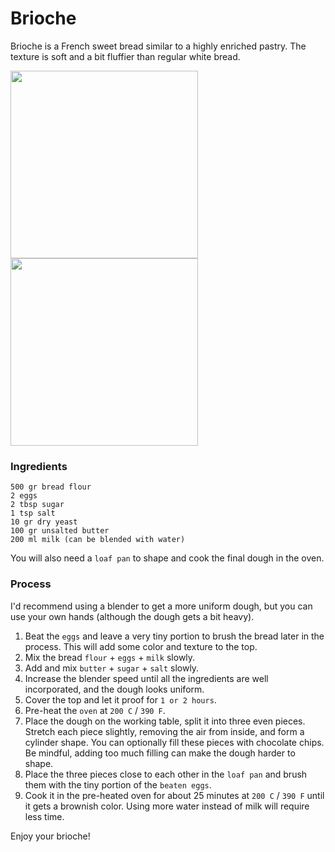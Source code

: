 # Brioche

Brioche is a French sweet bread similar to a highly enriched pastry. The texture is soft and a bit fluffier than regular white bread.

<div>
  <img height="300px" src="https://user-images.githubusercontent.com/589285/103423691-d2c2fa80-4b5c-11eb-9c54-f8f35e2a2d17.jpg"/>
  <img height="300px" src="https://user-images.githubusercontent.com/589285/103423801-8c21d000-4b5d-11eb-9fa4-053ab2eebc77.jpg"/>
</div>

### Ingredients
```
500 gr bread flour
2 eggs
2 tbsp sugar
1 tsp salt
10 gr dry yeast
100 gr unsalted butter
200 ml milk (can be blended with water)
```

You will also need a `loaf pan` to shape and cook the final dough in the oven.

### Process

I'd recommend using a blender to get a more uniform dough, but you can use your own hands (although the dough gets a bit heavy).

1. Beat the `eggs` and leave a very tiny portion to brush the bread later in the process. This will add some color and texture to the top.
2. Mix the bread `flour` + `eggs` + `milk` slowly.
3. Add and mix `butter` + `sugar` + `salt` slowly.
4. Increase the blender speed until all the ingredients are well incorporated, and the dough looks uniform.
5. Cover the top and let it proof for `1 or 2 hours`.
6. Pre-heat the `oven` at `200 C` / `390 F`.
7. Place the dough on the working table, split it into three even pieces. Stretch each piece slightly, removing the air from inside, and form a cylinder shape. You can optionally fill these pieces with chocolate chips. Be mindful, adding too much filling can make the dough harder to shape.
8. Place the three pieces close to each other in the `loaf pan` and brush them with the tiny portion of the `beaten eggs`.
9. Cook it in the pre-heated oven for about 25 minutes at `200 C` / `390 F` until it gets a brownish color. Using more water instead of milk will require less time.

Enjoy your brioche!